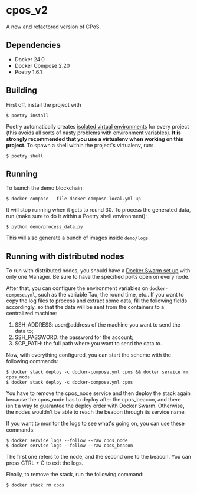 # cpos_v2

A new and refactored version of CPoS.

## Dependencies

- Docker 24.0
- Docker Compose 2.20
- Poetry 1.6.1

## Building

First off, install the project with

```
$ poetry install
```

Poetry automatically creates [isolated virtual environments](https://realpython.com/python-virtual-environments-a-primer/) for every project (this avoids all sorts of nasty problems with environment variables). **It is strongly recommended that you use a virtualenv when working on this project**. To spawn a shell within the project's virtualenv, run:

```
$ poetry shell
```

## Running

To launch the demo blockchain:

```
$ docker compose --file docker-compose-local.yml up
```

It will stop running when it gets to round 30. To process the generated data, run (make sure to do it within a Poetry shell environment):

```
$ python demo/process_data.py
```

This will also generate a bunch of images inside `demo/logs`.

## Running with distributed nodes

To run with distributed nodes, you should have a [Docker Swarm set up](https://docs.docker.com/engine/swarm/swarm-tutorial/) with only one Manager. Be sure to have the specified ports open on every node.

After that, you can configure the environment variables on `docker-compose.yml`, such as the variable Tau, the round time, etc.. If you want to copy the log files to process and extract some data, fill the following fields accordingly, so that the data will be sent from the containers to a centralized machine:

1. SSH_ADDRESS: user@address of the machine you want to send the data to;
2. SSH_PASSWORD: the password for the account;
3. SCP_PATH: the full path where you want to send the data to.

Now, with everything configured, you can start the scheme with the following commands:

```
$ docker stack deploy -c docker-compose.yml cpos && docker service rm cpos_node
$ docker stack deploy -c docker-compose.yml cpos
```

You have to remove the cpos_node service and then deploy the stack again because the cpos_node has to deploy after the cpos_beacon, and there isn't a way to guarantee the deploy order with Docker Swarm. Otherwise, the nodes wouldn't be able to reach the beacon through its service name.

If you want to monitor the logs to see what's going on, you can use these commands:

```
$ docker service logs --follow --raw cpos_node
$ docker service logs --follow --raw cpos_beacon
```

The first one refers to the node, and the second one to the beacon. You can press CTRL + C to exit the logs.

Finally, to remove the stack, run the following command:

```
$ docker stack rm cpos
```
